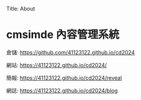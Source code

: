 Title: About

# cmsimde 內容管理系統

倉儲: <a href="https://github.com/mdecycu/cmsimde_site">https://github.com/41123122.github.io/cd2024</a>

網站: <a href="https://mde.tw/cmsimde_site/">https://41123122.github.io/cd2024/</a>

簡報: <a href="https://mde.tw/cmsimde_site/reveal">https://41123122.github.io/cd2024/reveal</a>

網誌: <a href="https://mde.tw/cmsimde_site/blog">https://41123122.github.io/cd2024/blog</a>








